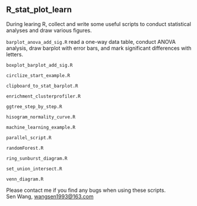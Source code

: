 ## R_stat_plot_learn

During learing R, collect and write some useful scripts to conduct statistical analyses and draw various figures.

`barplot_anova_add_sig.R` read a one-way data table, conduct ANOVA analysis, draw barplot with error bars, and mark significant differences with letters.

`boxplot_barplot_add_sig.R` 

`circlize_start_example.R`

`clipboard_to_stat_barplot.R`

`enrichment_clusterprofiler.R`

`ggtree_step_by_step.R`

`hisogram_normality_curve.R` 

`machine_learning_example.R` 

`parallel_script.R`

`randomForest.R` 

`ring_sunburst_diagram.R` 

`set_union_intersect.R`

`venn_diagram.R` 

Please contact me if you find any bugs when using these scripts.  
Sen Wang, wangsen1993@163.com
